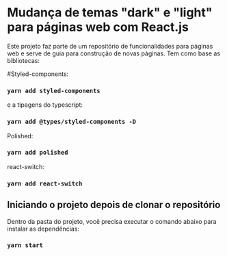 # Mudança de temas "dark" e "light" para páginas web com React.js 

Este projeto faz parte de um repositório de funcionalidades para páginas web e serve de guia para construção de novas páginas. 
Tem como base as bibliotecas: 

#Styled-components:
### `yarn add styled-components`

e a tipagens do typescript:
### `yarn add @types/styled-components -D`

Polished:
### `yarn add polished`

react-switch:
### `yarn add react-switch`

## Iniciando o projeto depois de clonar o repositório

Dentro da pasta do projeto, você precisa executar o comando abaixo para instalar as dependências:
### `yarn start`




